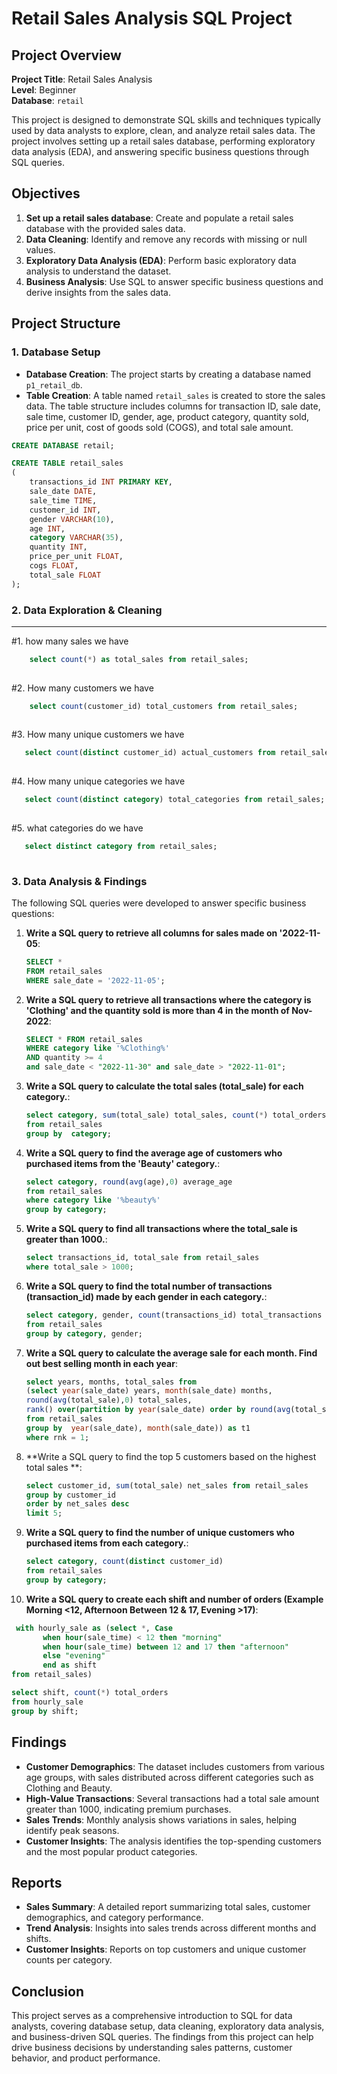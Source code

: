 # Retail Sales Analysis SQL Project

## Project Overview

**Project Title**: Retail Sales Analysis  
**Level**: Beginner  
**Database**: `retail`

This project is designed to demonstrate SQL skills and techniques typically used by data analysts to explore, clean, and analyze retail sales data. The project involves setting up a retail sales database, performing exploratory data analysis (EDA), and answering specific business questions through SQL queries.

## Objectives

1. **Set up a retail sales database**: Create and populate a retail sales database with the provided sales data.
2. **Data Cleaning**: Identify and remove any records with missing or null values.
3. **Exploratory Data Analysis (EDA)**: Perform basic exploratory data analysis to understand the dataset.
4. **Business Analysis**: Use SQL to answer specific business questions and derive insights from the sales data.

## Project Structure

### 1. Database Setup

- **Database Creation**: The project starts by creating a database named `p1_retail_db`.
- **Table Creation**: A table named `retail_sales` is created to store the sales data. The table structure includes columns for transaction ID, sale date, sale time, customer ID, gender, age, product category, quantity sold, price per unit, cost of goods sold (COGS), and total sale amount.

```sql
CREATE DATABASE retail;

CREATE TABLE retail_sales
(
    transactions_id INT PRIMARY KEY,
    sale_date DATE,	
    sale_time TIME,
    customer_id INT,	
    gender VARCHAR(10),
    age INT,
    category VARCHAR(35),
    quantity INT,
    price_per_unit FLOAT,	
    cogs FLOAT,
    total_sale FLOAT
);
```

### 2. Data Exploration & Cleaning

---
#1. how many sales we have
    
```sql
    select count(*) as total_sales from retail_sales;
    
 ```

#2. How many customers we have
   
```sql
    select count(customer_id) total_customers from retail_sales;
    
```

#3. How many unique customers we have
   
 ```sql
    select count(distinct customer_id) actual_customers from retail_sales;
    
```
    
#4. How many unique categories we have 
    
 ```sql
    select count(distinct category) total_categories from retail_sales;
   
 ```

#5. what categories do we have
   
 ```sql
    select distinct category from retail_sales;
    
 ```

### 3. Data Analysis & Findings

The following SQL queries were developed to answer specific business questions:

1. **Write a SQL query to retrieve all columns for sales made on '2022-11-05**:
    ```sql
    SELECT *
    FROM retail_sales
    WHERE sale_date = '2022-11-05';
    ```

2. **Write a SQL query to retrieve all transactions where the category is 'Clothing' and the quantity sold is more than 4 in the month of Nov-2022**:
    ```sql
    SELECT * FROM retail_sales
    WHERE category like '%Clothing%'
    AND quantity >= 4 
    and sale_date < "2022-11-30" and sale_date > "2022-11-01";
    ```

3. **Write a SQL query to calculate the total sales (total_sale) for each category.**:
     ```sql
     select category, sum(total_sale) total_sales, count(*) total_orders
     from retail_sales
     group by  category;
     ```

4. **Write a SQL query to find the average age of customers who purchased items from the 'Beauty' category.**:
     ```sql
     select category, round(avg(age),0) average_age 
     from retail_sales
     where category like '%beauty%'
     group by category;
     ```

5. **Write a SQL query to find all transactions where the total_sale is greater than 1000.**:
     ```sql
     select transactions_id, total_sale from retail_sales
     where total_sale > 1000;
     ```

6. **Write a SQL query to find the total number of transactions (transaction_id) made by each gender in each category.**:
    ```sql
   select category, gender, count(transactions_id) total_transactions
   from retail_sales
   group by category, gender;
    ```

7. **Write a SQL query to calculate the average sale for each month. Find out best selling month in each year**:

   ```sql
   select years, months, total_sales from
   (select year(sale_date) years, month(sale_date) months, 
   round(avg(total_sale),0) total_sales, 
   rank() over(partition by year(sale_date) order by round(avg(total_sale),0) desc) as rnk
   from retail_sales
   group by  year(sale_date), month(sale_date)) as t1
   where rnk = 1;
    ```

8. **Write a SQL query to find the top 5 customers based on the highest total sales **:

   ```sql
   select customer_id, sum(total_sale) net_sales from retail_sales
   group by customer_id
   order by net_sales desc
   limit 5;
    ```

9. **Write a SQL query to find the number of unique customers who purchased items from each category.**:

   ```sql
   select category, count(distinct customer_id)
   from retail_sales
   group by category;
    ```

10. **Write a SQL query to create each shift and number of orders (Example Morning <12, Afternoon Between 12 & 17, Evening >17)**:

   ```sql
    with hourly_sale as (select *, Case 
          when hour(sale_time) < 12 then "morning"
          when hour(sale_time) between 12 and 17 then "afternoon"
          else "evening"
          end as shift 
   from retail_sales)

   select shift, count(*) total_orders
   from hourly_sale
   group by shift;
   ```

## Findings

- **Customer Demographics**: The dataset includes customers from various age groups, with sales distributed across different categories such as Clothing and Beauty.
- **High-Value Transactions**: Several transactions had a total sale amount greater than 1000, indicating premium purchases.
- **Sales Trends**: Monthly analysis shows variations in sales, helping identify peak seasons.
- **Customer Insights**: The analysis identifies the top-spending customers and the most popular product categories.

## Reports

- **Sales Summary**: A detailed report summarizing total sales, customer demographics, and category performance.
- **Trend Analysis**: Insights into sales trends across different months and shifts.
- **Customer Insights**: Reports on top customers and unique customer counts per category.

## Conclusion

This project serves as a comprehensive introduction to SQL for data analysts, covering database setup, data cleaning, exploratory data analysis, and business-driven SQL queries. The findings from this project can help drive business decisions by understanding sales patterns, customer behavior, and product performance.


